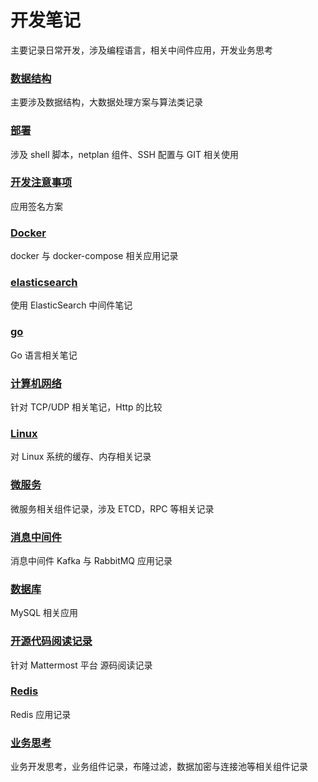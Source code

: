 # 开发笔记

主要记录日常开发，涉及编程语言，相关中间件应用，开发业务思考

### [数据结构](https://github.com/ByronLiang/develop_note/tree/master/data_struct)

主要涉及数据结构，大数据处理方案与算法类记录

### [部署](https://github.com/ByronLiang/develop_note/tree/master/deploy)

涉及 shell 脚本，netplan 组件、SSH 配置与 GIT 相关使用

### [开发注意事项](https://github.com/ByronLiang/develop_note/tree/master/develop_attention)

应用签名方案

### [Docker](https://github.com/ByronLiang/develop_note/tree/master/docker)

docker 与 docker-compose 相关应用记录

### [elasticsearch](https://github.com/ByronLiang/develop_note/tree/master/elasticsearch)

使用 ElasticSearch 中间件笔记

### [go](https://github.com/ByronLiang/develop_note/tree/master/go/note)

Go 语言相关笔记

### [计算机网络](https://github.com/ByronLiang/develop_note/tree/master/Internet)

针对 TCP/UDP 相关笔记，Http 的比较

### [Linux](https://github.com/ByronLiang/develop_note/tree/master/Linux)

对 Linux 系统的缓存、内存相关记录

### [微服务](https://github.com/ByronLiang/develop_note/tree/master/microservices)

微服务相关组件记录，涉及 ETCD，RPC 等相关记录

### [消息中间件](https://github.com/ByronLiang/develop_note/tree/master/MQ)

消息中间件 Kafka 与 RabbitMQ 应用记录

### [数据库](https://github.com/ByronLiang/develop_note/tree/master/mysql)

MySQL 相关应用

### [开源代码阅读记录](https://github.com/ByronLiang/develop_note/tree/master/open_source_code_note)

针对 Mattermost 平台 源码阅读记录

### [Redis](https://github.com/ByronLiang/develop_note/tree/master/redis)

Redis 应用记录

### [业务思考](https://github.com/ByronLiang/develop_note/tree/master/requirements)

业务开发思考，业务组件记录，布隆过滤，数据加密与连接池等相关组件记录


